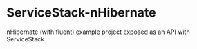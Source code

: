 ServiceStack-nHibernate
=======================

nHibernate (with fluent) example project exposed as an API with ServiceStack